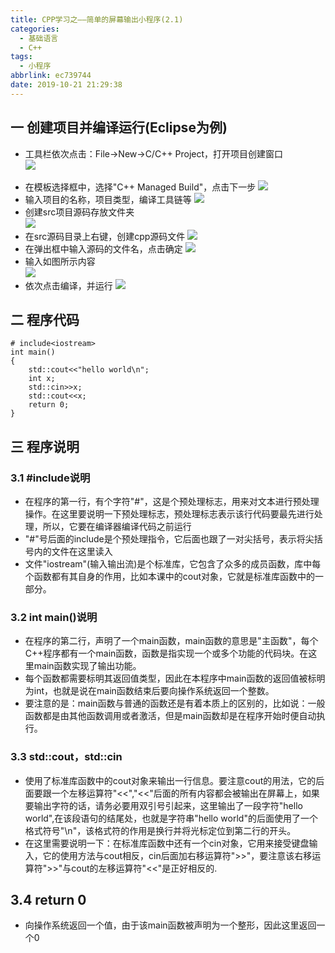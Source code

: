 ```yaml
---
title: CPP学习之——简单的屏幕输出小程序(2.1)
categories:
  - 基础语言
  - C++
tags:
  - 小程序
abbrlink: ec739744
date: 2019-10-21 21:29:38
---
```

## 一 创建项目并编译运行(Eclipse为例)
* 工具栏依次点击：File->New->C/C++ Project，打开项目创建窗口  
![][1]

<!--more-->
* 在模板选择框中，选择"C++ Managed Build"，点击下一步
![][2]
* 输入项目的名称，项目类型，编译工具链等
![][3]
* 创建src项目源码存放文件夹  
![][4]
* 在src源码目录上右键，创建cpp源码文件
![][5]
* 在弹出框中输入源码的文件名，点击确定
![][6]
* 输入如图所示内容  
![][7]
* 依次点击编译，并运行
![][8]


## 二 程序代码
	# include<iostream>
	int main()
	{
		std::cout<<"hello world\n";
		int x;
		std::cin>>x;
		std::cout<<x;
    	return 0;
	}


## 三 程序说明

### 3.1 #include<iostream>说明

* 在程序的第一行，有个字符"#"，这是个预处理标志，用来对文本进行预处理操作。在这里要说明一下预处理标志，预处理标志表示该行代码要最先进行处理，所以，它要在编译器编译代码之前运行
* "#"号后面的include是个预处理指令，它后面也跟了一对尖括号，表示将尖括号内的文件在这里读入
* 文件"iostream"(输入输出流)是个标准库，它包含了众多的成员函数，库中每个函数都有其自身的作用，比如本课中的cout对象，它就是标准库函数中的一部分。

### 3.2 int main()说明
* 在程序的第二行，声明了一个main函数，main函数的意思是"主函数"，每个C++程序都有一个main函数，函数是指实现一个或多个功能的代码块。在这里main函数实现了输出功能。
* 每个函数都需要标明其返回值类型，因此在本程序中main函数的返回值被标明为int，也就是说在main函数结束后要向操作系统返回一个整数。
* 要注意的是：main函数与普通的函数还是有着本质上的区别的，比如说：一般函数都是由其他函数调用或者激活，但是main函数却是在程序开始时便自动执行。

### 3.3 std::cout，std::cin
* 使用了标准库函数中的cout对象来输出一行信息。要注意cout的用法，它的后面要跟一个左移运算符"<<","<<"后面的所有内容都会被输出在屏幕上，如果要输出字符的话，请务必要用双引号引起来，这里输出了一段字符"hello world",在该段语句的结尾处，也就是字符串"hello world"的后面使用了一个格式符号"\n"，该格式符的作用是换行并将光标定位到第二行的开头。
* 在这里需要说明一下：在标准库函数中还有一个cin对象，它用来接受键盘输入，它的使用方法与cout相反，cin后面加右移运算符">>"，要注意该右移运算符">>"与cout的左移运算符"<<"是正好相反的.

## 3.4 return 0
* 向操作系统返回一个值，由于该main函数被声明为一个整形，因此这里返回一个0





[1]:https://raw.githubusercontent.com/PGzxc/images/master/blog-images/cpp-eclipse-create-new-project-cpp.png
[2]:https://raw.githubusercontent.com/PGzxc/images/master/blog-images/cpp-eclipse-cpp-managed-build-select.png
[3]:https://raw.githubusercontent.com/PGzxc/images/master/blog-images/cpp-eclipse-cpp-project-params.png
[4]:https://raw.githubusercontent.com/PGzxc/images/master/blog-images/cpp-eclipse-new-folder-src.png
[5]:https://raw.githubusercontent.com/PGzxc/images/master/blog-images/cpp-eclipse-new-source-cpp-file.png
[6]:https://raw.githubusercontent.com/PGzxc/images/master/blog-images/cpp-eclipse-cpp-source-create.png
[7]:https://raw.githubusercontent.com/PGzxc/images/master/blog-images/cpp-eclipse-source-file-content-console.png
[8]:https://raw.githubusercontent.com/PGzxc/images/master/blog-images/cpp-eclipse-simple-app-build-run.gif